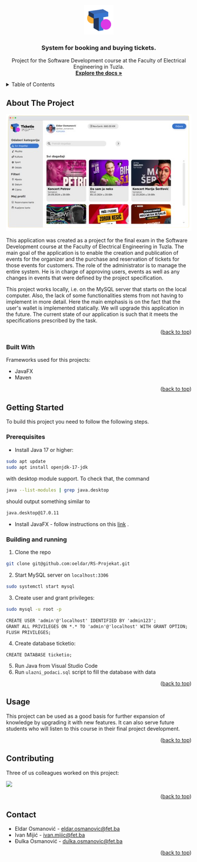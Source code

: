 <!-- Improved compatibility of back to top link: See: https://github.com/othneildrew/Best-README-Template/pull/73 -->
<a id="readme-top"></a>
<!--
*** Thanks for checking out the Best-README-Template. If you have a suggestion
*** that would make this better, please fork the repo and create a pull request
*** or simply open an issue with the tag "enhancement".
*** Don't forget to give the project a star!
*** Thanks again! Now go create something AMAZING! :D
-->



<!-- PROJECT SHIELDS -->
<!--
*** I'm using markdown "reference style" links for readability.
*** Reference links are enclosed in brackets [ ] instead of parentheses ( ).
*** See the bottom of this document for the declaration of the reference variables
*** for contributors-url, forks-url, etc. This is an optional, concise syntax you may use.
*** https://www.markdownguide.org/basic-syntax/#reference-style-links
-->


<!-- PROJECT LOGO -->
<br />
<div align="center">
  <a href="https://github.com/othneildrew/Best-README-Template">
    <img src="UI_dizajn/logo/logo-09.png" alt="Logo" width="80" height="80">
  </a>

  <h3 align="center">System for booking and buying tickets.</h3>

  <p align="center">
    Project for the Software Development course at the Faculty of Electrical Engineering in Tuzla.
    <br />
    <a href="https://github.com/oeldar/RS-Projekat/tree/master"><strong>Explore the docs »</strong></a>
    <br />
  </p>
</div>



<!-- TABLE OF CONTENTS -->
<details>
  <summary>Table of Contents</summary>
  <ol>
    <li>
      <a href="#about-the-project">About The Project</a>
      <ul>
        <li><a href="#built-with">Built With</a></li>
      </ul>
    </li>
    <li>
      <a href="#getting-started">Getting Started</a>
      <ul>
        <li><a href="#prerequisites">Prerequisites</a></li>
        <li><a href="#building-and-running">Building and running</a></li>
      </ul>
    </li>
    <li><a href="#usage">Usage</a></li>
    <li><a href="#contributing">Contributing</a></li>
    <li><a href="#contact">Contact</a></li>
  </ol>
</details>



<!-- ABOUT THE PROJECT -->
## About The Project
<div align="center">
    <img src="UI_dizajn/screen.png" alt="Logo" width="524" height="318">
</div>


This application was created as a project for the final exam in the Software Development course at the Faculty of Electrical Engineering in Tuzla. The main goal of the application is to enable the creation and publication of events for the organizer and the purchase and reservation of tickets for those events for customers. The role of the administrator is to manage the entire system. He is in charge of approving users, events as well as any changes in events that were defined by the project specification.

This project works locally, i.e. on the MySQL server that starts on the local computer. Also, the lack of some functionalities stems from not having to implement in more detail. Here the main emphasis is on the fact that the user's wallet is implemented statically. We will upgrade this application in the future. The current state of our application is such that it meets the specifications prescribed by the task.
<p align="right">(<a href="#readme-top">back to top</a>)</p>



### Built With

Frameworks used for this projects:
- JavaFX
- Maven

<p align="right">(<a href="#readme-top">back to top</a>)</p>



<!-- GETTING STARTED -->
## Getting Started

To build this project you need to follow the following steps.

### Prerequisites

- Install Java 17 or higher:

```sh
sudo apt update
sudo apt install openjdk-17-jdk
  ```
with desktop module support. To check that, the command 
```sh
java --list-modules | grep java.desktop
```
should output something similar to
```sh
java.desktop@17.0.11
```

- Install JavaFX - follow instructions on this [link](https://openjfx.io/openjfx-docs/) .
### Building and running

1. Clone the repo
```sh
git clone git@github.com:oeldar/RS-Projekat.git
   ```
2. Start MySQL server on `localhost:3306`
```sh
sudo systemctl start mysql
```
3. Create user and grant privileges:
```sh
sudo mysql -u root -p
```
```mysql
CREATE USER 'admin'@'localhost' IDENTIFIED BY 'admin123';
GRANT ALL PRIVILEGES ON *.* TO 'admin'@'localhost' WITH GRANT OPTION;
FLUSH PRIVILEGES;
```
4. Create database ticketio:
```mysql
CREATE DATABASE ticketio;
```
5. Run Java from Visual Studio Code
6. Run `ulazni_podaci.sql` script to fill the database with data
<p align="right">(<a href="#readme-top">back to top</a>)</p>



<!-- USAGE EXAMPLES -->
## Usage

This project can be used as a good basis for further expansion of knowledge by upgrading it with new features. It can also serve future students who will listen to this course in their final project development.


<p align="right">(<a href="#readme-top">back to top</a>)</p>

<!-- CONTRIBUTING -->
## Contributing

Three of us colleagues worked on this project: 

<a href="https://github.com/mfts/papermark/graphs/contributors">
  <img src="https://contrib.rocks/image?repo=mfts/papermark" />
</a>
<p align="right">(<a href="#readme-top">back to top</a>)</p>

<!-- CONTACT -->
## Contact

- Eldar Osmanović -  eldar.osmanovic@fet.ba
- Ivan Mijić - ivan.mijic@fet.ba
- Đulka Osmanović - dulka.osmanovic@fet.ba
<p align="right">(<a href="#readme-top">back to top</a>)</p>
